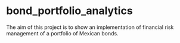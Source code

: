 # bond_portfolio_analytics
The aim of this project is to show an implementation of financial risk management of a portfolio of Mexican bonds.
